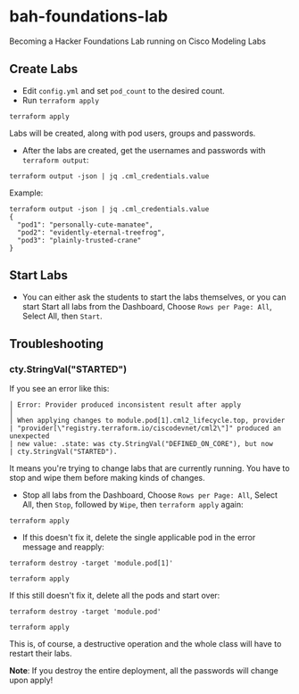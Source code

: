 # bah-foundations-lab

Becoming a Hacker Foundations Lab running on Cisco Modeling Labs

## Create Labs

* Edit `config.yml` and set `pod_count` to the desired count.
* Run `terraform apply`

```
terraform apply
```

Labs will be created, along with pod users, groups and passwords.

* After the labs are created, get the usernames and passwords with 
  `terraform output`:

```
terraform output -json | jq .cml_credentials.value
```

Example:
```
terraform output -json | jq .cml_credentials.value
{
  "pod1": "personally-cute-manatee",
  "pod2": "evidently-eternal-treefrog",
  "pod3": "plainly-trusted-crane"
} 
```

## Start Labs

* You can either ask the students to start the labs themselves, or you can start
  Start all labs from the Dashboard, Choose `Rows per Page: All`, Select All,
  then `Start`.
  
## Troubleshooting

### cty.StringVal("STARTED")

If you see an error like this:
```
│ Error: Provider produced inconsistent result after apply
│
│ When applying changes to module.pod[1].cml2_lifecycle.top, provider
| "provider[\"registry.terraform.io/ciscodevnet/cml2\"]" produced an unexpected
| new value: .state: was cty.StringVal("DEFINED_ON_CORE"), but now
| cty.StringVal("STARTED").
```
It means you're trying to change labs that are currently running.  You have to
stop and wipe them before making kinds of changes.

* Stop all labs from the Dashboard, Choose `Rows per Page: All`, Select All,
  then `Stop`, followed by `Wipe`, then `terraform apply` again:

```
terraform apply
```

* If this doesn't fix it, delete the single applicable pod in the error message
  and reapply:

```
terraform destroy -target 'module.pod[1]'
```
```
terraform apply
```

If this still doesn't fix it, delete all the pods and start over:

```
terraform destroy -target 'module.pod'
```
```
terraform apply
```

This is, of course, a destructive operation and the whole class will have to restart their labs.

**Note**: If you destroy the entire deployment, all the passwords will change upon apply!
